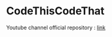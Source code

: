 # CodeThisCodeThat
Youtube channel official repository : <a href="https://www.youtube.com/channel/UCts-XMcexTiPSR8QbyRGFxA">link</a>
